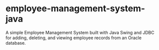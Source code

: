 # employee-management-system-java
A simple Employee Management System built with Java Swing and JDBC for adding, deleting, and viewing employee records from an Oracle database.
